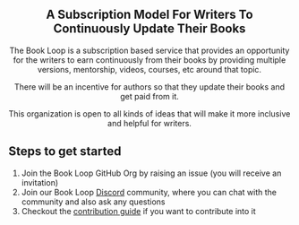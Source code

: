 <div align="center">
  <h2> A Subscription Model For Writers To Continuously Update Their Books</h2>
  <p> The Book Loop is a subscription based service that provides an opportunity for the writers to earn continuously from their books by providing multiple versions, mentorship, videos, courses, etc around that topic.</p>
  <p> There will be an incentive for authors so that they update their books and get paid from it. </p>
  <p>This organization is open to all kinds of ideas that will make it more inclusive and helpful for writers.</p>
</div>

<h2>Steps to get started</h2>

<ol>
    <li>Join the Book Loop GitHub Org by raising an issue (you will receive an invitation)</li>
    <li> Join our Book Loop <a href="https://discord.gg/f9TX9ymP">Discord</a> community, where you can chat with the community and also ask any questions</li>
    <li> Checkout the <a href="https://github.com/Book-Loop/.github/blob/main/CONTRIBUTING.md">contribution guide</a> if you want to contribute into it</li>
</ol>
